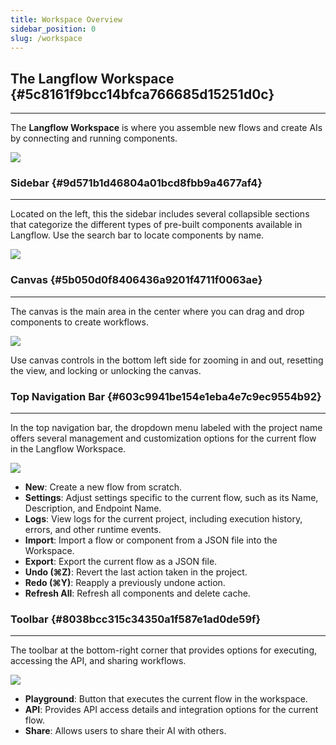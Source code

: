 ```yaml
---
title: Workspace Overview
sidebar_position: 0
slug: /workspace
---
```




## The Langflow Workspace {#5c8161f9bcc14bfca766685d15251d0c}


---


The **Langflow Workspace** is where you assemble new flows and create AIs by connecting and running components. 


![](./310382168.png)


### Sidebar {#9d571b1d46804a01bcd8fbb9a4677af4}


---


Located on the left, this the sidebar includes several collapsible sections that categorize the different types of pre-built components available in Langflow. Use the search bar to locate components by name.


![](./1769489314.png)


### Canvas {#5b050d0f8406436a9201f4711f0063ae}


---


The canvas is the main area in the center where you can drag and drop components to create workflows.


![](./1224026366.png)


Use canvas controls in the bottom left side for zooming in and out, resetting the view, and locking or unlocking the canvas.


### Top Navigation Bar {#603c9941be154e1eba4e7c9ec9554b92}


---


In the top navigation bar, the dropdown menu labeled with the project name offers several management and customization options for the current flow in the Langflow Workspace.


![](./1801518600.png)

- **New**: Create a new flow from scratch.
- **Settings**: Adjust settings specific to the current flow, such as its Name, Description, and Endpoint Name.
- **Logs**: View logs for the current project, including execution history, errors, and other runtime events.
- **Import**: Import a flow or component from a JSON file into the Workspace.
- **Export**: Export the current flow as a JSON file.
- **Undo (⌘Z)**: Revert the last action taken in the project.
- **Redo (⌘Y)**: Reapply a previously undone action.
- **Refresh All**: Refresh all components and delete cache.

### Toolbar {#8038bcc315c34350a1f587e1ad0de59f}


---


The toolbar at the bottom-right corner that provides options for executing, accessing the API, and sharing workflows.


![](./563382604.png)

- **Playground**: Button that executes the current flow in the workspace.
- **API**: Provides API access details and integration options for the current flow.
- **Share**: Allows users to share their AI with others.
